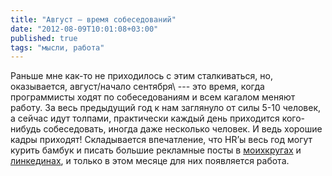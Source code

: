 ```yaml
---
title: "Август — время собеседований"
date: "2012-08-09T10:01:08+03:00"
published: true
tags: "мысли, работа"
---
```


Раньше мне как-то не приходилось с этим сталкиваться, но, оказывается, август/начало сентября\ --- это время,
когда программисты ходят по собеседованиям и всем кагалом меняют работу. За весь предыдущий год к нам заглянуло
от силы 5-10 человек, а сейчас идут толпами, практически каждый день приходится кого-нибудь собеседовать, иногда даже
несколько человек. И ведь хорошие кадры приходят! Складывается впечатление, что HR’ы весь год могут курить бамбук
и писать большие рекламные посты в [моихкругах](http://moikrug.ru/) и [линкединах](http://www.linkedin.com/), и только
в этом месяце для них появляется работа.
